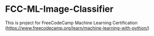 # FCC-ML-Image-Classifier
This is project for FreeCodeCamp Machine Learning Certification (https://www.freecodecamp.org/learn/machine-learning-with-python/)
